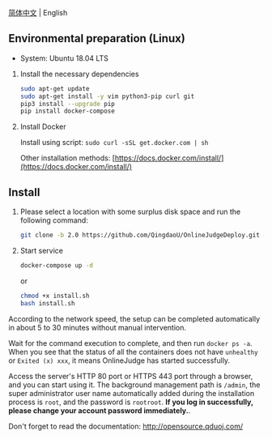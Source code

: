 [简体中文](https://github.com/QingdaoU/OnlineJudgeDeploy/blob/2.0/README.md) | English

## Environmental preparation (Linux)

+ System: Ubuntu 18.04 LTS

1. Install the necessary dependencies

    ```bash
    sudo apt-get update
    sudo apt-get install -y vim python3-pip curl git
    pip3 install --upgrade pip
    pip install docker-compose
    ```

2. Install Docker

    Install using script: `sudo curl -sSL get.docker.com | sh`

    Other installation methods: [https://docs.docker.com/install/](https://docs.docker.com/install/)

## Install

1. Please select a location with some surplus disk space and run the following command:

    ```bash
    git clone -b 2.0 https://github.com/QingdaoU/OnlineJudgeDeploy.git && cd OnlineJudgeDeploy
    ```

2. Start service
    ```bash
    docker-compose up -d
    ```
    or
    ```bash
    chmod +x install.sh
    bash install.sh
    ```

According to the network speed, the setup can be completed automatically in about 5 to 30 minutes without manual intervention.

Wait for the command execution to complete, and then run `docker ps -a`. When you see that the status of all the containers does not have `unhealthy` or `Exited (x) xxx`, it means OnlineJudge has started successfully.

Access the server's HTTP 80 port or HTTPS 443 port through a browser, and you can start using it. The background management path is `/admin`, the super administrator user name automatically added during the installation process is `root`, and the password is `rootroot`. **If you log in successfully, please change your account password immediately.**.

Don't forget to read the documentation: http://opensource.qduoj.com/
